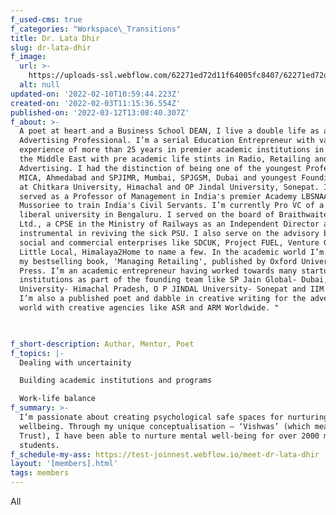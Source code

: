 ```yaml
---
f_used-cms: true
f_categories: "Workspace\_Transitions"
title: Dr. Lata Dhir
slug: dr-lata-dhir
f_image:
  url: >-
    https://uploads-ssl.webflow.com/62271ed72d11f64005fc8407/62271ed72d11f67cf0fc843e_daralatadhir.png
  alt: null
updated-on: '2022-02-10T10:59:44.223Z'
created-on: '2022-02-03T11:15:36.554Z'
published-on: '2022-03-12T13:08:40.307Z'
f_about: >-
  A poet at heart and a Business School DEAN, I live a double life as a Creative
  Advertising Professional. I’m a serial Education Entrepreneur with varied
  experience of more than 25 years in premier academic institutions in India and
  the Middle East with pre academic life stints in Radio, Retailing and
  Advertising. I had the distinction of being one of the youngest Professors at
  MICA, Ahmedabad and SPJIMR, Mumbai, SPJGSM, Dubai and youngest Founding Dean
  at Chitkara University, Himachal and OP Jindal University, Sonepat. I’ve also
  served as a Professor of Management in India's premier Academy LBSNAA,
  Mussoriee to train India's Civil Servants. I’m currently Pro VC of a private
  liberal university in Bengaluru. I served on the board of Braithwaite & Co.
  Ltd., a CPSE in the Ministry of Railways as an Independent Director and was
  instrumental in reviving the sick PSU. I also serve on the advisory boards of
  social and commercial enterprises like SDCUK, Project FUEL, Venture Garage,
  Little Local, Himalaya2Home to name a few. In the academic world I’m known for
  my bestselling book, 'Managing Retailing', published by Oxford University
  Press. I’m an academic entrepreneur having worked towards many startup
  institutions as part of the founding team like SP Jain Global- Dubai, Chitkara
  University- Himachal Pradesh, O P JINDAL University- Sonepat and IIM Kashipur.
  I’m also a published poet and dabble in creative writing for the advertising
  world with creative agencies like ASR and ARM Worldwide. "


  ‍
f_short-description: Author, Mentor, Poet
f_topics: |-
  Dealing with uncertainity

  Building academic institutions and programs

  Work-life balance
f_summary: >-
  I’m passionate about creating psychological safe spaces for nurturing mental
  wellbeing. Through my unique conceptualisation – ‘Vishwas’ (which means
  Trust), I have been able to nurture mental well-being for over 2000 management
  students.
f_schedule-my-ass: https://test-joinnest.webflow.io/meet-dr-lata-dhir
layout: '[members].html'
tags: members
---
```


All
